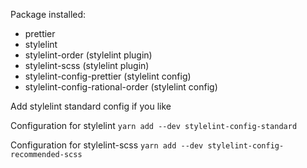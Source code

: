 Package installed:

- prettier
- stylelint
- stylelint-order (stylelint plugin)
- stylelint-scss (stylelint plugin)
- stylelint-config-prettier (stylelint config)
- stylelint-config-rational-order (stylelint config)

Add stylelint standard config if you like

Configuration for stylelint
`yarn add --dev stylelint-config-standard`

Configuration for stylelint-scss
`yarn add --dev stylelint-config-recommended-scss`
